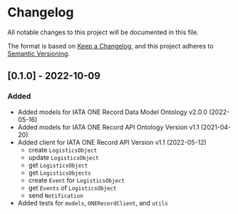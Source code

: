 # Changelog
All notable changes to this project will be documented in this file.

The format is based on [Keep a Changelog](https://keepachangelog.com/en/1.0.0/),
and this project adheres to [Semantic Versioning](https://semver.org/spec/v2.0.0.html).

## [0.1.0] - 2022-10-09
### Added
- Added models for IATA ONE Record Data Model Ontology v2.0.0 (2022-05-16)
- Added models for IATA ONE Record API Ontology Version v1.1 (2021-04-20)
- Added client for IATA ONE Record API Version v1.1 (2022-05-12)
  - create `LogisticsObject`
  - update `LogisticsObject`
  - get `LogisticsObject`
  - get `LogisticsObjects`
  - create `Event` for `LogisticsObject`
  - get `Events` of `LogisticsObject`
  - send `Notification`
- Added tests for `models`, `ONERecordClient`, and `utils`